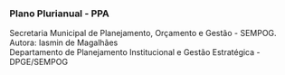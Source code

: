 ### Plano Plurianual - PPA
Secretaria Municipal de Planejamento, Orçamento e Gestão - SEMPOG. </br>
Autora: Iasmin de Magalhães </br>
Departamento de Planejamento Institucional e Gestão Estratégica - DPGE/SEMPOG
